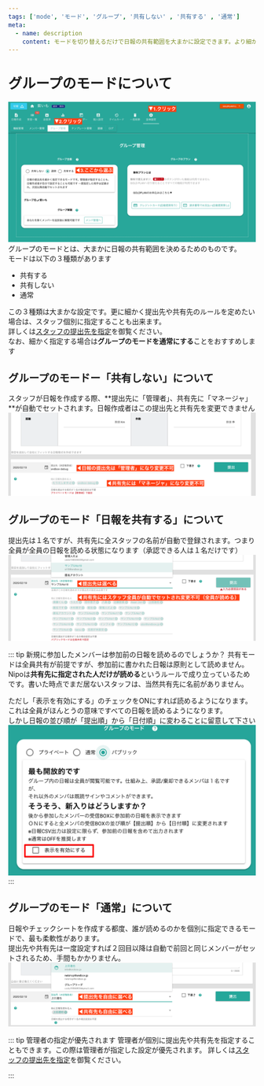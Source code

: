 ```yaml
---
tags: ['mode', 'モード', 'グループ', '共有しない' , '共有する' , '通常']
meta:
  - name: description
    content: モードを切り替えるだけで日報の共有範囲を大まかに設定できます。より細かく指定したい場合はモードを「通常」にし、スタッフ個別に指定することができます
---
```

# グループのモードについて<Badge text="管理者向け" />
![グループのモード選択](./group/g25.png)
グループのモードとは、大まかに日報の共有範囲を決めるためのものです。  
モードは以下の３種類があります

- 共有する
- 共有しない
- 通常


この３種類は大まかな設定です。更に細かく提出先や共有先のルールを定めたい場合は、スタッフ個別に指定することも出来ます。  
詳しくは[スタッフの提出先を指定](/manual/group/editstaff.html#dist)を御覧ください。  
なお、細かく指定する場合は**グループのモードを通常にする**ことをおすすめします

## グループのモードー「共有しない」について  
スタッフが日報を作成する際、**提出先に「管理者」、共有先に「マネージャ」**が自動でセットされます。日報作成者はこの提出先と共有先を変更できません
![グループのモード選択](./group/g26.png)

<Alice label="部下の報告を上司１名で受け取るならこれがおすすめかな？" />

## グループのモード「日報を共有する」について
提出先は１名ですが、共有先に全スタッフの名前が自動で登録されます。つまり全員が全員の日報を読める状態になります（承認できる人は１名だけです）
![モードを共有にすると日報提出時にすべてのスタッフに閲覧許可が設定されます](./group/g27.png)

::: tip 新規に参加したメンバーは参加前の日報を読めるのでしょうか？
共有モードは全員共有が前提ですが、参加前に書かれた日報は原則として読めません。  
Nipoは**共有先に指定された人だけが読める**というルールで成り立っているためです。書いた時点でまだ居ないスタッフは、当然共有先に名前がありません。    

ただし「表示を有効にする」のチェックをONにすれば読めるようになります。これは全員がほんとうの意味ですべての日報を読めるようになります。  
しかし日報の並び順が「提出順」から「日付順」に変わることに留意して下さい
![表示を有効にするをONにすることで当時不参加だったスタッフも過去の日報が読めます](./group/g28.png)
:::

## グループのモード「通常」について
日報やチェックシートを作成する都度、誰が読めるのかを個別に指定できるモードで、最も柔軟性があります。  
提出先や共有先は一度設定すれば２回目以降は自動で前回と同じメンバーがセットされるため、手間もかかりません。
![](./group/g29.png)

::: tip 管理者の指定が優先されます
管理者が個別に提出先や共有先を指定することもできます。この際は管理者が指定した設定が優先されます。
詳しくは[スタッフの提出先を指定](/manual/group/editstaff.html#dist)を御覧ください。  

:::